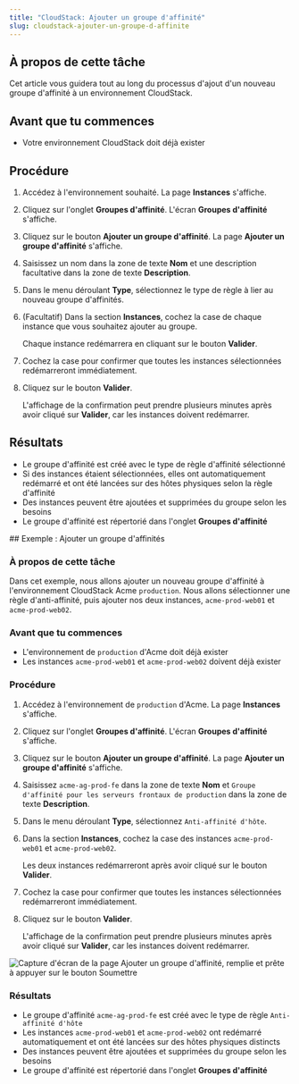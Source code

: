 ```yaml
---
title: "CloudStack: Ajouter un groupe d'affinité"
slug: cloudstack-ajouter-un-groupe-d-affinite
---
```



## À propos de cette tâche

Cet article vous guidera tout au long du processus d'ajout d'un nouveau groupe d'affinité à un environnement CloudStack.

## Avant que tu commences

- Votre environnement CloudStack doit déjà exister

## Procédure

1. Accédez à l'environnement souhaité. La page **Instances** s'affiche.

2. Cliquez sur l'onglet **Groupes d'affinité**. L'écran **Groupes d'affinité** s'affiche.

3. Cliquez sur le bouton **Ajouter un groupe d'affinité**. La page **Ajouter un groupe d'affinité** s'affiche.

4. Saisissez un nom dans la zone de texte **Nom** et une description facultative dans la zone de texte **Description**.

5. Dans le menu déroulant **Type**, sélectionnez le type de règle à lier au nouveau groupe d'affinités.

6. \(Facultatif\) Dans la section **Instances**, cochez la case de chaque instance que vous souhaitez ajouter au groupe.

     Chaque instance redémarrera en cliquant sur le bouton **Valider**.

7. Cochez la case pour confirmer que toutes les instances sélectionnées redémarreront immédiatement.

8. Cliquez sur le bouton **Valider**.

     L'affichage de la confirmation peut prendre plusieurs minutes après avoir cliqué sur **Valider**, car les instances doivent redémarrer.


## Résultats

- Le groupe d'affinité est créé avec le type de règle d'affinité sélectionné
- Si des instances étaient sélectionnées, elles ont automatiquement redémarré et ont été lancées sur des hôtes physiques selon la règle d'affinité
- Des instances peuvent être ajoutées et supprimées du groupe selon les besoins
- Le groupe d'affinité est répertorié dans l'onglet **Groupes d'affinité**

## Exemple : Ajouter un groupe d'affinités

### À propos de cette tâche

Dans cet exemple, nous allons ajouter un nouveau groupe d'affinité à l'environnement CloudStack Acme `production`. Nous allons sélectionner une règle d'anti-affinité, puis ajouter nos deux instances, `acme-prod-web01` et `acme-prod-web02`.

### Avant que tu commences

- L'environnement de `production` d'Acme doit déjà exister
- Les instances `acme-prod-web01` et `acme-prod-web02` doivent déjà exister

### Procédure

1. Accédez à l'environnement de `production` d'Acme. La page **Instances** s'affiche.

2. Cliquez sur l'onglet **Groupes d'affinité**. L'écran **Groupes d'affinité** s'affiche.

3. Cliquez sur le bouton **Ajouter un groupe d'affinité**. La page **Ajouter un groupe d'affinité** s'affiche.

4. Saisissez `acme-ag-prod-fe` dans la zone de texte **Nom** et `Groupe d'affinité pour les serveurs frontaux de production` dans la zone de texte **Description**.

5. Dans le menu déroulant **Type**, sélectionnez `Anti-affinité d'hôte`.

6. Dans la section **Instances**, cochez la case des instances `acme-prod-web01` et `acme-prod-web02`.

     Les deux instances redémarreront après avoir cliqué sur le bouton **Valider**.

7. Cochez la case pour confirmer que toutes les instances sélectionnées redémarreront immédiatement.

8. Cliquez sur le bouton **Valider**.

     L'affichage de la confirmation peut prendre plusieurs minutes après avoir cliqué sur **Valider**, car les instances doivent redémarrer.

![Capture d'écran de la page Ajouter un groupe d'affinité, remplie et prête à appuyer sur le bouton Soumettre](/assets/cs-add-affinity-group-fr.png)


### Résultats

- Le groupe d'affinité `acme-ag-prod-fe` est créé avec le type de règle `Anti-affinité d'hôte`
- Les instances `acme-prod-web01` et `acme-prod-web02` ont redémarré automatiquement et ont été lancées sur des hôtes physiques distincts
- Des instances peuvent être ajoutées et supprimées du groupe selon les besoins
- Le groupe d'affinité est répertorié dans l'onglet **Groupes d'affinité**

